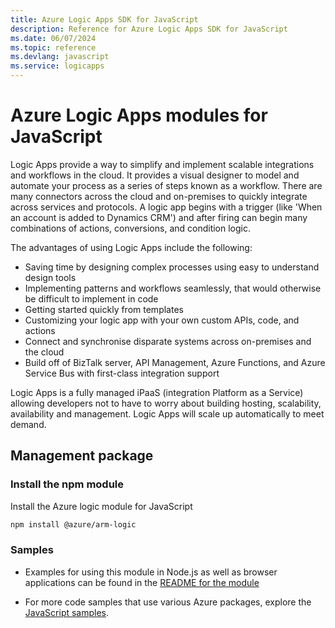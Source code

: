 ```yaml
---
title: Azure Logic Apps SDK for JavaScript
description: Reference for Azure Logic Apps SDK for JavaScript
ms.date: 06/07/2024
ms.topic: reference
ms.devlang: javascript
ms.service: logicapps
---
```

# Azure Logic Apps modules for JavaScript

Logic Apps provide a way to simplify and implement scalable integrations and workflows in the cloud. It provides a visual designer to model and automate your process as a series of steps known as a workflow. There are many connectors across the cloud and on-premises to quickly integrate across services and protocols. A logic app begins with a trigger (like 'When an account is added to Dynamics CRM') and after firing can begin many combinations of actions, conversions, and condition logic.

The advantages of using Logic Apps include the following:
- Saving time by designing complex processes using easy to understand design tools
- Implementing patterns and workflows seamlessly, that would otherwise be difficult to implement in code
- Getting started quickly from templates
- Customizing your logic app with your own custom APIs, code, and actions
- Connect and synchronise disparate systems across on-premises and the cloud
- Build off of BizTalk server, API Management, Azure Functions, and Azure Service Bus with first-class integration support

Logic Apps is a fully managed iPaaS (integration Platform as a Service) allowing developers not to have to worry about building hosting, scalability, availability and management. Logic Apps will scale up automatically to meet demand.

## Management package

### Install the npm module

Install the Azure logic module for JavaScript

```bash
npm install @azure/arm-logic
```

### Samples

* Examples for using this module in Node.js as well as browser applications can be found in the [README for the module](https://www.npmjs.com/package/@azure/arm-logic)

* For more code samples that use various Azure packages, explore the [JavaScript samples](https://docs.microsoft.com/samples/browse/?languages=javascript).